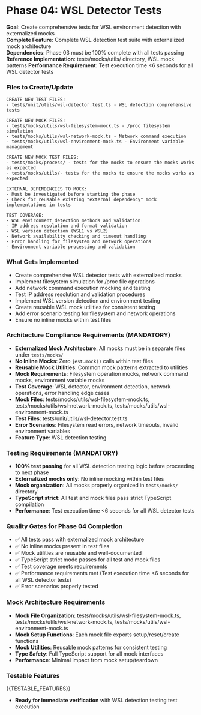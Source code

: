 # Phase 04: WSL Detector Tests

**Goal**: Create comprehensive tests for WSL environment detection with externalized mocks  
**Complete Feature**: Complete WSL detection test suite with externalized mock architecture  
**Dependencies**: Phase 03 must be 100% complete with all tests passing
**Reference Implementation**: tests/mocks/utils/ directory, WSL mock patterns
**Performance Requirement**: Test execution time <6 seconds for all WSL detector tests

### Files to Create/Update

```
CREATE NEW TEST FILES:
- tests/unit/utils/wsl-detector.test.ts - WSL detection comprehensive tests

CREATE NEW MOCK FILES:
- tests/mocks/utils/wsl-filesystem-mock.ts - /proc filesystem simulation
- tests/mocks/utils/wsl-network-mock.ts - Network command execution
- tests/mocks/utils/wsl-environment-mock.ts - Environment variable management

CREATE NEW MOCK TEST FILES:
- tests/mocks/process/ - tests for the mocks to ensure the mocks works as expected
- tests/mocks/utils/- tests for the mocks to ensure the mocks works as expected

EXTERNAL DEPENDENCIES TO MOCK:
- Must be investigated before starting the phase
- Check for reusable existing "external dependency" mock implementations in tests

TEST COVERAGE:
- WSL environment detection methods and validation
- IP address resolution and format validation
- WSL version detection (WSL1 vs WSL2)
- Network availability checking and timeout handling
- Error handling for filesystem and network operations
- Environment variable processing and validation
```

### What Gets Implemented

- Create comprehensive WSL detector tests with externalized mocks
- Implement filesystem simulation for /proc file operations
- Add network command execution mocking and testing
- Test IP address resolution and validation procedures
- Implement WSL version detection and environment testing
- Create reusable WSL mock utilities for consistent testing
- Add error scenario testing for filesystem and network operations
- Ensure no inline mocks within test files

### Architecture Compliance Requirements (MANDATORY)

- **Externalized Mock Architecture**: All mocks must be in separate files under `tests/mocks/`
- **No Inline Mocks**: Zero `jest.mock()` calls within test files
- **Reusable Mock Utilities**: Common mock patterns extracted to utilities
- **Mock Requirements**: Filesystem operation mocks, network command mocks, environment variable mocks
- **Test Coverage**: WSL detector, environment detection, network operations, error handling edge cases
- **Mock Files**: tests/mocks/utils/wsl-filesystem-mock.ts, tests/mocks/utils/wsl-network-mock.ts, tests/mocks/utils/wsl-environment-mock.ts
- **Test Files**: tests/unit/utils/wsl-detector.test.ts
- **Error Scenarios**: Filesystem read errors, network timeouts, invalid environment variables
- **Feature Type**: WSL detection testing

### Testing Requirements (MANDATORY)

- **100% test passing** for all WSL detection testing logic before proceeding to next phase
- **Externalized mocks only**: No inline mocking within test files
- **Mock organization**: All mocks properly organized in `tests/mocks/` directory
- **TypeScript strict**: All test and mock files pass strict TypeScript compilation
- **Performance**: Test execution time <6 seconds for all WSL detector tests

### Quality Gates for Phase 04 Completion

- ✅ All tests pass with externalized mock architecture
- ✅ No inline mocks present in test files
- ✅ Mock utilities are reusable and well-documented
- ✅ TypeScript strict mode passes for all test and mock files
- ✅ Test coverage meets requirements
- ✅ Performance requirements met (Test execution time <6 seconds for all WSL detector tests)
- ✅ Error scenarios properly tested

### Mock Architecture Requirements

- **Mock File Organization**: tests/mocks/utils/wsl-filesystem-mock.ts, tests/mocks/utils/wsl-network-mock.ts, tests/mocks/utils/wsl-environment-mock.ts
- **Mock Setup Functions**: Each mock file exports setup/reset/create functions
- **Mock Utilities**: Reusable mock patterns for consistent testing
- **Type Safety**: Full TypeScript support for all mock interfaces
- **Performance**: Minimal impact from mock setup/teardown

### Testable Features

{{TESTABLE_FEATURES}}

- **Ready for immediate verification** with WSL detection testing test execution
